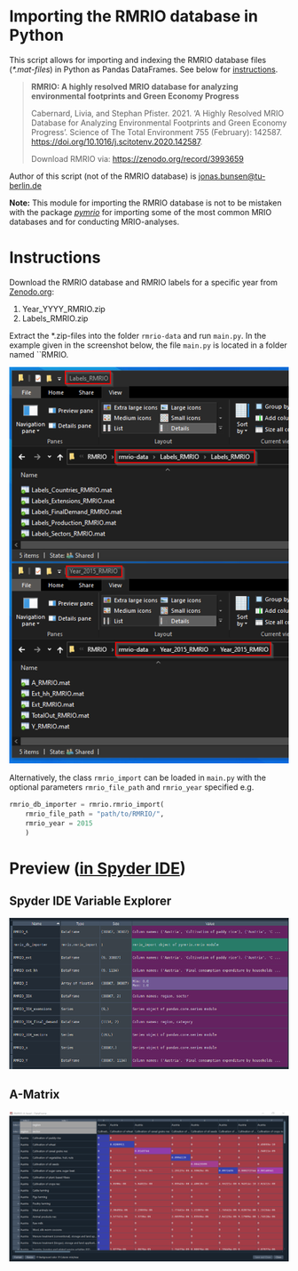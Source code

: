 # Importing the RMRIO database in Python

This script allows for importing and indexing the RMRIO database files (_*.mat-files_) in Python as Pandas DataFrames. See below for [instructions](#instructions).

> **RMRIO: A highly resolved MRIO database for analyzing environmental footprints and
Green Economy Progress**
>
> Cabernard, Livia, and Stephan Pfister. 2021. ‘A Highly Resolved MRIO Database for Analyzing Environmental Footprints and Green Economy Progress’. Science of The Total Environment 755 (February): 142587. https://doi.org/10.1016/j.scitotenv.2020.142587.
>
> Download RMRIO via: https://zenodo.org/record/3993659

Author of this script (not of the RMRIO database) is jonas.bunsen@tu-berlin.de

**Note:** This module for importing the RMRIO database is not to be mistaken with the package [_pymrio_](https://github.com/konstantinstadler/pymrio) for importing some of the most common MRIO databases and for conducting MRIO-analyses.

# Instructions

Download the RMRIO database and RMRIO labels for a specific year from
[Zenodo.org](https://zenodo.org/record/3993659):

1. Year_YYYY_RMRIO.zip
2. Labels_RMRIO.zip
    
Extract the *.zip-files into the folder `rmrio-data` and run `main.py`. In the example given in the screenshot below, the file `main.py` is located in a folder named ``RMRIO.

![files](/readme-supplementary/filepaths.png)

Alternatively, the class `rmrio_import` can be loaded in `main.py` with the optional parameters `rmrio_file_path` and `rmrio_year` specified e.g.

```Python
rmrio_db_importer = rmrio.rmrio_import(   
    rmrio_file_path = "path/to/RMRIO/",
    rmrio_year = 2015
    )
```

# Preview ([in Spyder IDE](https://spyder-ide.org/))

## Spyder IDE Variable Explorer
![RMRIO_A_head](/readme-supplementary/variable_explorer.png)

## A-Matrix
![RMRIO_A_head](/readme-supplementary/RMRIO_A_head.png)